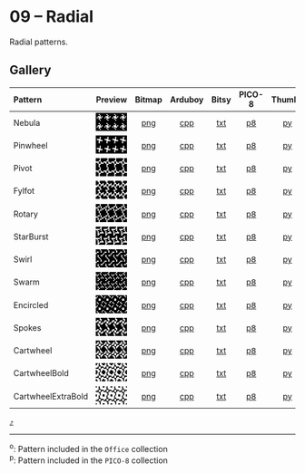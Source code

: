 # 09 – Radial

Radial patterns.

## Gallery

| Pattern | Preview | Bitmap | Arduboy | Bitsy | PICO-8 | Thumby |
| :------ | :-----: | :----: | :-----: | :---: | :----: | :----: |
| Nebula | <img width="64" height="32" src="../docs/art/Nebula.png" alt=""> | [png](png/Nebula.png) | [cpp](Radial.h#L12-L23) | [txt](Radial.bitsy.txt#L5-L14) | [p𝟪](radial.p8.lua#L7-L19) | [py](Radial.thumby.py#L5-L16) |
| Pinwheel | <img width="64" height="32" src="../docs/art/Pinwheel.png" alt=""> | [png](png/Pinwheel.png) | [cpp](Radial.h#L25-L36) | [txt](Radial.bitsy.txt#L16-L25) | [p𝟪](radial.p8.lua#L21-L33) | [py](Radial.thumby.py#L18-L29) |
| Pivot | <img width="64" height="32" src="../docs/art/Pivot.png" alt=""> | [png](png/Pivot.png) | [cpp](Radial.h#L38-L49) | [txt](Radial.bitsy.txt#L27-L36) | [p𝟪](radial.p8.lua#L35-L47) | [py](Radial.thumby.py#L31-L42) |
| Fylfot | <img width="64" height="32" src="../docs/art/Fylfot.png" alt=""> | [png](png/Fylfot.png) | [cpp](Radial.h#L51-L62) | [txt](Radial.bitsy.txt#L38-L47) | [p𝟪](radial.p8.lua#L49-L61) | [py](Radial.thumby.py#L44-L55) |
| Rotary | <img width="64" height="32" src="../docs/art/Rotary.png" alt=""> | [png](png/Rotary.png) | [cpp](Radial.h#L64-L75) | [txt](Radial.bitsy.txt#L49-L58) | [p𝟪](radial.p8.lua#L63-L75) | [py](Radial.thumby.py#L57-L68) |
| StarBurst | <img width="64" height="32" src="../docs/art/StarBurst.png" alt=""> | [png](png/StarBurst.png) | [cpp](Radial.h#L77-L88) | [txt](Radial.bitsy.txt#L60-L69) | [p𝟪](radial.p8.lua#L77-L89) | [py](Radial.thumby.py#L70-L81) |
| Swirl | <img width="64" height="32" src="../docs/art/Swirl.png" alt=""> | [png](png/Swirl.png) | [cpp](Radial.h#L90-L101) | [txt](Radial.bitsy.txt#L71-L80) | [p𝟪](radial.p8.lua#L91-L103) | [py](Radial.thumby.py#L83-L94) |
| Swarm | <img width="64" height="32" src="../docs/art/Swarm.png" alt=""> | [png](png/Swarm.png) | [cpp](Radial.h#L103-L114) | [txt](Radial.bitsy.txt#L82-L91) | [p𝟪](radial.p8.lua#L105-L117) | [py](Radial.thumby.py#L96-L107) |
| Encircled | <img width="64" height="32" src="../docs/art/Encircled.png" alt=""> | [png](png/Encircled.png) | [cpp](Radial.h#L116-L127) | [txt](Radial.bitsy.txt#L93-L102) | [p𝟪](radial.p8.lua#L119-L131) | [py](Radial.thumby.py#L109-L120) |
| Spokes | <img width="64" height="32" src="../docs/art/Spokes.png" alt=""> | [png](png/Spokes.png) | [cpp](Radial.h#L129-L140) | [txt](Radial.bitsy.txt#L104-L113) | [p𝟪](radial.p8.lua#L133-L145) | [py](Radial.thumby.py#L122-L133) |
| Cartwheel | <img width="64" height="32" src="../docs/art/Cartwheel.png" alt=""> | [png](png/Cartwheel.png) | [cpp](Radial.h#L142-L153) | [txt](Radial.bitsy.txt#L115-L124) | [p𝟪](radial.p8.lua#L147-L159) | [py](Radial.thumby.py#L135-L146) |
| CartwheelBold | <img width="64" height="32" src="../docs/art/CartwheelBold.png" alt=""> | [png](png/CartwheelBold.png) | [cpp](Radial.h#L155-L166) | [txt](Radial.bitsy.txt#L126-L135) | [p𝟪](radial.p8.lua#L161-L173) | [py](Radial.thumby.py#L148-L159) |
| CartwheelExtraBold | <img width="64" height="32" src="../docs/art/CartwheelExtraBold.png" alt=""> | [png](png/CartwheelExtraBold.png) | [cpp](Radial.h#L168-L179) | [txt](Radial.bitsy.txt#L137-L146) | [p𝟪](radial.p8.lua#L175-L187) | [py](Radial.thumby.py#L161-L172) |


[`⤴`](#gallery)

---

<sup>o</sup>: Pattern included in the `Office` collection  
<sup>p</sup>: Pattern included in the `PICO-8` collection

<br>
